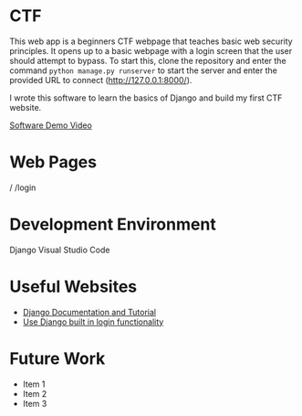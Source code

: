 # CTF

This web app is a beginners CTF webpage that teaches basic web security principles. It opens up to a basic webpage with a login screen that the user should attempt to bypass. To start this, clone the repository and enter the command `python manage.py runserver` to start the server and enter the provided URL to connect (http://127.0.0.1:8000/). 

I wrote this software to learn the basics of Django and build my first CTF website.

[Software Demo Video](http://youtube.link.goes.here)

# Web Pages

/
/login

# Development Environment

Django
Visual Studio Code

# Useful Websites

* [Django Documentation and Tutorial](https://docs.djangoproject.com/en/3.0/contents/)
* [Use Django built in login functionality](https://learndjango.com/tutorials/django-login-and-logout-tutorial)

# Future Work

* Item 1
* Item 2
* Item 3
